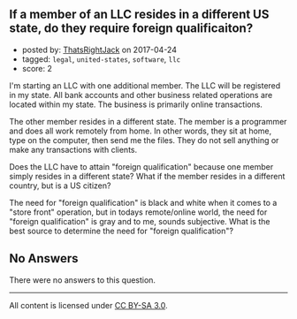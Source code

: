 ## If a member of an LLC resides in a different US state, do they require foreign qualificaiton?

- posted by: [ThatsRightJack](https://stackexchange.com/users/2534757/thatsrightjack) on 2017-04-24
- tagged: `legal`, `united-states`, `software`, `llc`
- score: 2

I'm starting an LLC with one additional member. The LLC will be registered in my state. All bank accounts and other business related operations are located within my state. The business is primarily online transactions.

The other member resides in a different state. The member is a programmer and does all work remotely from home. In other words, they sit at home, type on the computer, then send me the files. They do not sell anything or make any transactions with clients.

Does the LLC have to attain "foreign qualification" because one member simply resides in a different state? What if the member resides in a different country, but is a US citizen?

The need for "foreign qualification" is black and white when it comes to a "store front" operation, but in todays remote/online world, the need for "foreign qualification" is gray and to me, sounds subjective. What is the best source to determine the need for "foreign qualification"?

## No Answers

There were no answers to this question.


---

All content is licensed under [CC BY-SA 3.0](https://creativecommons.org/licenses/by-sa/3.0/).
